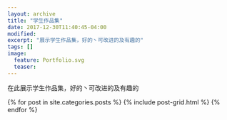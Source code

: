```yaml
---
layout: archive
title: "学生作品集"
date: 2017-12-30T11:40:45-04:00
modified:
excerpt: "展示学生作品集，好的丶可改进的及有趣的"
tags: []
image: 
  feature: Portfolio.svg
  teaser:
---
```


在此展示学生作品集，好的丶可改进的及有趣的

<div class="tiles">
{% for post in site.categories.posts %}
  {% include post-grid.html %}
{% endfor %}
</div><!-- /.tiles 把所有categories 有 posts 的列出來-->